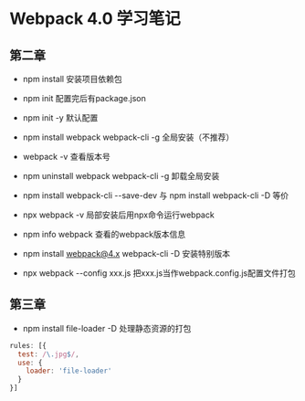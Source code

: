 # Webpack 4.0 学习笔记

## 第二章
- npm install 安装项目依赖包  

- npm init 配置完后有package.json
- npm init -y 默认配置
- npm install webpack webpack-cli -g 全局安装（不推荐）
- webpack -v 查看版本号
- npm uninstall webpack webpack-cli -g 卸载全局安装
- npm install webpack-cli --save-dev 与 npm install webpack-cli -D 等价
- npx webpack -v 局部安装后用npx命令运行webpack
- npm info webpack 查看的webpack版本信息
- npm install webpack@4.x webpack-cli -D 安装特别版本
- npx webpack --config xxx.js 把xxx.js当作webpack.config.js配置文件打包

## 第三章

- npm install file-loader -D 处理静态资源的打包

````javascript
rules: [{
  test: /\.jpg$/,
  use: {
    loader: 'file-loader'
  }
}]
````    







